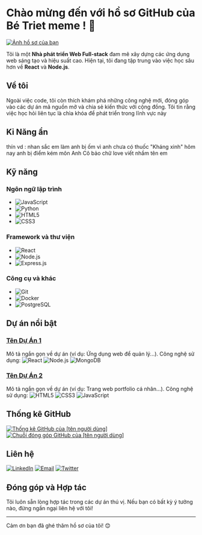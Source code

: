 # Chào mừng đến với hồ sơ GitHub của Bé Triet meme ! 👋

[![Ảnh hồ sơ của bạn](link-den-anh-dai-dien)](link-den-trang-ca-nhan-cua-ban)

Tôi là một **Nhà phát triển Web Full-stack** đam mê xây dựng các ứng dụng web sáng tạo và hiệu suất cao. Hiện tại, tôi đang tập trung vào việc học sâu hơn về **React** và **Node.js**.

## Về tôi

Ngoài việc code, tôi còn thích khám phá những công nghệ mới, đóng góp vào các dự án mã nguồn mở và chia sẻ kiến thức với cộng đồng. Tôi tin rằng việc học hỏi liên tục là chìa khóa để phát triển trong lĩnh vực này

## Kỉ Năng ẩn

thín vd : nhan sắc em làm anh bị ốm vì anh chưa có thuốc "Kháng xinh"
          hôm nay anh bị điểm kém môn Anh Cô bảo chữ love viết nhầm tên em
          

## Kỹ năng

### Ngôn ngữ lập trình
- ![JavaScript](https://img.shields.io/badge/JavaScript-F7DF1E?style=for-the-badge&logo=javascript&logoColor=black)
- ![Python](https://img.shields.io/badge/Python-3776AB?style=for-the-badge&logo=python&logoColor=yellow)
- ![HTML5](https://img.shields.io/badge/HTML5-E34F26?style=for-the-badge&logo=html5&logoColor=white)
- ![CSS3](https://img.shields.io/badge/CSS3-1572B6?style=for-the-badge&logo=css3&logoColor=white)

### Framework và thư viện
- ![React](https://img.shields.io/badge/React-20232A?style=for-the-badge&logo=react&logoColor=61DAFB)
- ![Node.js](https://img.shields.io/badge/Node.js-339933?style=for-the-badge&logo=nodedotjs&logoColor=white)
- ![Express.js](https://img.shields.io/badge/Express.js-000000?style=for-the-badge&logo=express&logoColor=white)

### Công cụ và khác
- ![Git](https://img.shields.io/badge/Git-F05032?style=for-the-badge&logo=git&logoColor=white)
- ![Docker](https://img.shields.io/badge/Docker-2496ED?style=for-the-badge&logo=docker&logoColor=white)
- ![PostgreSQL](https://img.shields.io/badge/PostgreSQL-316192?style=for-the-badge&logo=postgresql&logoColor=white)

## Dự án nổi bật

### [Tên Dự Án 1](link-den-repo-du-an-1)
Mô tả ngắn gọn về dự án (ví dụ: Ứng dụng web để quản lý...).
Công nghệ sử dụng: ![React](https://img.shields.io/badge/React-20232A?style=for-the-badge&logo=react&logoColor=61DAFB) ![Node.js](https://img.shields.io/badge/Node.js-339933?style=for-the-badge&logo=nodedotjs&logoColor=white) ![MongoDB](https://img.shields.io/badge/MongoDB-47A248?style=for-the-badge&logo=mongodb&logoColor=white)

### [Tên Dự Án 2](link-den-repo-du-an-2)
Mô tả ngắn gọn về dự án (ví dụ: Trang web portfolio cá nhân...).
Công nghệ sử dụng: ![HTML5](https://img.shields.io/badge/HTML5-E34F26?style=for-the-badge&logo=html5&logoColor=white) ![CSS3](https://img.shields.io/badge/CSS3-1572B6?style=for-the-badge&logo=css3&logoColor=white) ![JavaScript](https://img.shields.io/badge/JavaScript-F7DF1E?style=for-the-badge&logo=javascript&logoColor=black)

## Thống kê GitHub

[![Thống kê GitHub của [tên người dùng]](https://github-readme-stats.vercel.app/api?username=your-username&show_icons=true&theme=material)](https://github.com/anuraghazra/github-readme-stats)
[![Chuỗi đóng góp GitHub của [tên người dùng]](https://github-readme-streak-stats.herokuapp.com/?user=your-username&theme=material)](https://github.com/DenverCoder1/github-readme-streak-stats)

## Liên hệ

[![LinkedIn](https://img.shields.io/badge/LinkedIn-0077B5?style=for-the-badge&logo=linkedin&logoColor=white)](https://www.linkedin.com/in/your-linkedin-profile/)
[![Email](https://img.shields.io/badge/Email-D14836?style=for-the-badge&logo=gmail&logoColor=white)](mailto:your.email@example.com)
[![Twitter](https://img.shields.io/badge/Twitter-1DA1F2?style=for-the-badge&logo=twitter&logoColor=white)](https://twitter.com/your-twitter-handle)

## Đóng góp và Hợp tác

Tôi luôn sẵn lòng hợp tác trong các dự án thú vị. Nếu bạn có bất kỳ ý tưởng nào, đừng ngần ngại liên hệ với tôi!

---
Cảm ơn bạn đã ghé thăm hồ sơ của tôi! 😊
